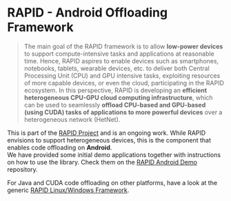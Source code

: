 # RAPID - Android Offloading Framework
>The main goal of the RAPID framework is to allow **low-power devices** to support compute-intensive tasks and applications at reasonable time. Hence, RAPID aspires to enable devices such as smartphones, notebooks, tablets, wearable devices, etc. to deliver both Central Processing Unit (CPU) and GPU intensive tasks, exploiting resources of more capable devices, or even the cloud, participating in the RAPID ecosystem. In this perspective, RAPID is developing an **efficient heterogeneous CPU-GPU cloud computing infrastructure**, which can be used to seamlessly **offload CPU-based and GPU-based (using CUDA) tasks of applications to more powerful devices** over a heterogeneous network (HetNet).  

This is part of the [RAPID Project](http://www.rapid-project.eu) and is an ongoing work.
While RAPID envisions to support heterogeneous devices, this is the component that enables code offloading on **Android**.  
We have provided some initial demo applications together with instructions on how to use the library.
Check them on the [RAPID Android Demo](https://github.com/RapidProjectH2020/rapid-android-DemoApp) repository. 

For Java and CUDA code offloading on other platforms, have a look at the generic [RAPID Linux/Windows Framework](https://github.com/RapidProjectH2020/rapid-linux).

